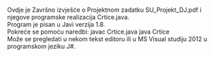 <html>

<head id=""opis"">

<title >
<h3><center>Strojno učenje </center></h3>
<h4> <center> Projektni zadatak </center> </h4>
</title>
</head>

<body >
<br> Ovdje je Završno izvješće o Projektnom zadatku SU_Projekt_DJ.pdf
i njegove programske realizacija Crtice.java.
 <br> Program je pisan u Javi verzija 1.8.
 <br> Pokreće se pomoću naredbi:
     javac Crtice.java
     java  Crtice
 <br> Može se pregledati u nekom tekst editoru ili u MS Visual studiju 2012 u programskom jeziku J#.
 
 <script>
function fn()
{
 document.getElementById("opis").style.font="Times New Roman";
}
</script>

</body>

</html>
